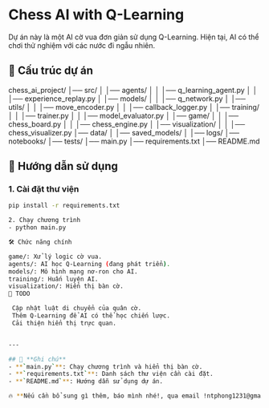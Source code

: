 # Chess AI with Q-Learning

Dự án này là một AI cờ vua đơn giản sử dụng Q-Learning. Hiện tại, AI có thể chơi thử nghiệm với các nước đi ngẫu nhiên.

## 📁 Cấu trúc dự án

chess_ai_project/
│── src/
│   │── agents/
│   │   │── q_learning_agent.py
│   │   │── experience_replay.py
│   │── models/
│   │   │── q_network.py
│   │── utils/
│   │   │── move_encoder.py
│   │   │── callback_logger.py
│   │── training/
│   │   │── trainer.py
│   │   │── model_evaluator.py
│   │── game/
│   │   │── chess_board.py
│   │   │── chess_engine.py
│   │── visualization/
│   │   │── chess_visualizer.py
│── data/
│   │── saved_models/
│   │── logs/
│── notebooks/
│── tests/
│── main.py
│── requirements.txt
│── README.md


## 🚀 Hướng dẫn sử dụng

### 1. Cài đặt thư viện
```bash
pip install -r requirements.txt

2. Chạy chương trình
- python main.py

🛠️ Chức năng chính

game/: Xử lý logic cờ vua.
agents/: AI học Q-Learning (đang phát triển).
models/: Mô hình mạng nơ-ron cho AI.
training/: Huấn luyện AI.
visualization/: Hiển thị bàn cờ.
🎯 TODO

 Cập nhật luật di chuyển của quân cờ.
 Thêm Q-Learning để AI có thể học chiến lược.
 Cải thiện hiển thị trực quan.


---

## 📝 **Ghi chú**
- **`main.py`**: Chạy chương trình và hiển thị bàn cờ.
- **`requirements.txt`**: Danh sách thư viện cần cài đặt.
- **`README.md`**: Hướng dẫn sử dụng dự án.

🔥 **Nếu cần bổ sung gì thêm, báo mình nhé!, qua email !ntphong1231@gmail.com** ♟️


